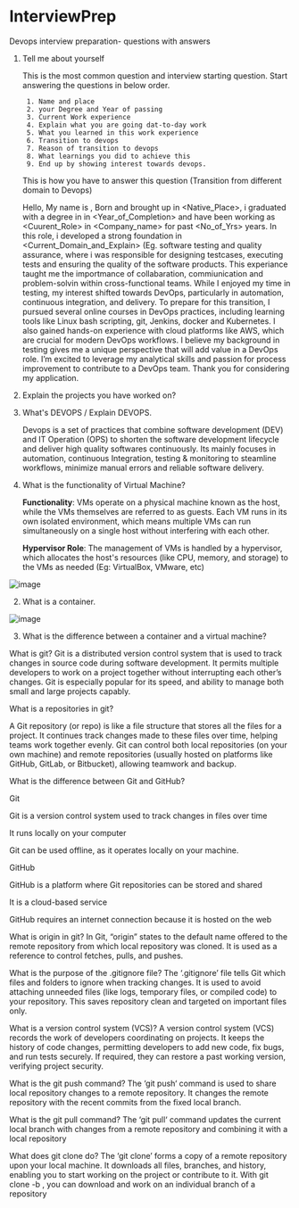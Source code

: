 # InterviewPrep
Devops interview preparation- questions with answers

1. Tell me about yourself

    This is the most common question and interview starting question. Start answering the questions in below order.

        1. Name and place
        2. your Degree and Year of passing
        3. Current Work experience
        4. Explain what you are going dat-to-day work
        5. What you learned in this work experience
        6. Transition to devops
        7. Reason of transition to devops
        8. What learnings you did to achieve this 
        9. End up by showing interest towards devops.

   This is how you have to answer this question (Transition from different domain to Devops)

     Hello, My name is <Name>, Born and brought up in <Native_Place>, i graduated with a degree in <Degree> in <Year_of_Completion> and have been working as <Cuurent_Role> in <Company_name> for past <No_of_Yrs> years. In this role, i developed a strong foundation in <Current_Domain_and_Explain> (Eg. software testing and quality assurance, where i was responsible for designing testcases, executing tests and ensuring the quality of the software products. This experiance taught me the importmance of collabaration, commiunication and problem-solvin within cross-functional teams. While I enjoyed my time in testing, my interest shifted towards DevOps, particularly in automation, continuous integration, and delivery. To prepare for this transition, I pursued several online courses in DevOps practices, including learning tools like Linux bash scripting, git, Jenkins, docker and Kubernetes. I also gained hands-on experience with cloud platforms like AWS, which are crucial for modern DevOps workflows. I believe my background in testing gives me a unique perspective that will add value in a DevOps role. I’m excited to leverage my analytical skills and passion for process improvement to contribute to a DevOps team. Thank you for considering my application.

2. Explain the projects you have worked on?


3. What's DEVOPS  / Explain DEVOPS.

    Devops is a set of practices that combine software development (DEV) and IT Operation (OPS) to shorten the software development lifecycle and deliver high quality softwares continuously. Its mainly focuses in automation, continuous Integration, testing & monitoring to steamline workflows, minimize manual errors and reliable software delivery.
 





1. What is the functionality of Virtual Machine?

   **Functionality**: VMs operate on a physical machine known as the host, while the VMs themselves are referred to as guests. Each VM runs in its own isolated environment, which means multiple VMs can run simultaneously on a single host without interfering with each other.
   
    **Hypervisor Role**: The management of VMs is handled by a hypervisor, which allocates the host's resources (like CPU, memory, and storage) to the VMs as needed (Eg: VirtualBox, VMware, etc)

![image](https://github.com/user-attachments/assets/5e466331-7085-4144-a622-e392efa5d21d)


2. What is a container.

![image](https://github.com/user-attachments/assets/a344e735-61b4-493e-b9b0-222157cfa0eb)

3. What is the difference between a container and a virtual machine?
   


 What is git?
Git is a distributed version control system that is used to track changes in source code during software development. It permits multiple developers to work on a project together without interrupting each other’s changes. Git is especially popular for its speed, and ability to manage both small and large projects capably.

What is a repositories in git?

A Git repository (or repo) is like a file structure that stores all the files for a project. It continues track changes made to these files over time, helping teams work together evenly. Git can control both local repositories (on your own machine) and remote repositories (usually hosted on platforms like GitHub, GitLab, or Bitbucket), allowing teamwork and backup.



What is the difference between Git and GitHub?

Git

Git is a version control system used to track changes in files over time

It runs locally on your computer

Git can be used offline, as it operates locally on your machine.

GitHub

GitHub is a platform where Git repositories can be stored and shared

It is a cloud-based service

GitHub requires an internet connection because it is hosted on the web

What is origin in git?
In Git, “origin” states to the default name offered to the remote repository from which local repository was cloned. It is used as a reference to control fetches, pulls, and pushes.

What is the purpose of the .gitignore file?
The ‘.gitignore’ file tells Git which files and folders to ignore when tracking changes. It is used to avoid attaching unneeded files (like logs, temporary files, or compiled code) to your repository. This saves repository clean and targeted on important files only.

What is a version control system (VCS)?
A version control system (VCS) records the work of developers coordinating on projects. It keeps the history of code changes, permitting developers to add new code, fix bugs, and run tests securely. If required, they can restore a past working version, verifying project security.

What is the git push command?
The ‘git push‘ command is used to share local repository changes to a remote repository. It changes the remote repository with the recent commits from the fixed local branch.

What is the git pull command?
The ‘git pull‘ command updates the current local branch with changes from a remote repository and combining it with a local repository

What does git clone do?
The ‘git clone’ forms a copy of a remote repository upon your local machine. It downloads all files, branches, and history, enabling you to start working on the project or contribute to it. With git clone -b , you can download and work on an individual branch of a repository

